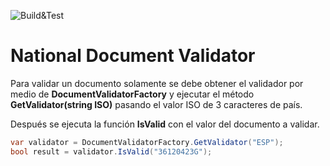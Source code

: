 ![Build&Test](https://github.com/adearriba/NationalDocumentValidator/workflows/Build&Test/badge.svg)

# National Document Validator
Para validar un documento solamente se debe obtener el validador por medio de **DocumentValidatorFactory** y ejecutar el método **GetValidator(string ISO)** pasando el valor ISO de 3 caracteres de país.

Después se ejecuta la función **IsValid** con el valor del documento a validar.

```csharp
var validator = DocumentValidatorFactory.GetValidator("ESP");
bool result = validator.IsValid("36120423G");
```
